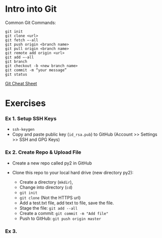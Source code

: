 # Intro into Git

Common Git Commands:
```
git init
git clone <url>
git fetch —-all
git push origin <branch name>
git pull origin <branch name>
git remote add origin <url>
git add —-all
git branch
git checkout -b <new branch name>
git commit -m “your message”
git status
```
[Git Cheat Sheet](https://training.github.com/downloads/github-git-cheat-sheet/)

# Exercises

### Ex 1. Setup SSH Keys
- `ssh-keygen`
- Copy and paste public key (`id_rsa.pub`) to GitHub (Account >> Settings >> SSH and GPG Keys)

### Ex 2. Create Repo & Upload File
- Create a new repo called py2 in GitHub
- Clone this repo to your local hard drive (new directory py2):
	
  - Create a directory (`mkdir`),
  - Change into directory (`cd`)
  - `git init`
  - `git clone` <SSH URL> (Not the HTTPS url)
  - Add a test.txt file, add text to file, save the file.
  - Stage the file: `git add --all`
  - Create a commit: `git commit -m "Add file"`
  - Push to GitHub: `git push origin master`

### Ex 3. 

